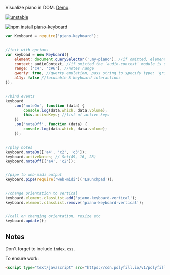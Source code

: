 Visualize piano in DOM. [Demo](http://dfcreative.github.io/piano-keyboard).

[![unstable](http://badges.github.io/stability-badges/dist/unstable.svg)](http://github.com/badges/stability-badges)


[![npm install piano-keyboard](https://nodei.co/npm/piano-keyboard.png?mini=true)](https://nodei.co/npm/piano-keyboard/)


```js
var Keyboard = require('piano-keyboard');


//init with options
var keyboad = new Keyboard({
	element: document.querySelector('.my-piano'), //if omitted, element is created
	context: audioContext, //if omitted the `audio-context` module is used
	range: ['c4', 'c#6'], //notes range
	qwerty: true, //qwerty emulation, pass string to specify type: 'grid' or 'piano'.
	a11y: false //focusable & keyboard interactions
});


//bind events
keyboard
	.on('noteOn', function (data) {
		console.log(data.which, data.volume);
		this.activeKeys; //list of active keys
	})
	.on('noteOff', function (data) {
		console.log(data.which, data.volume);
	});


//play notes
keyboard.noteOn(['a4', 'c2', 'c3']);
keyboard.activeNotes; // Set(49, 16, 28)
keyboard.noteOff(['a4', 'c2']);


//pipe to web-midi output
keyboard.pipe(require('web-midi')('Launchpad'));


//change orientation to vertical
keyboard.element.classList.add('piano-keyboard-vertical');
keyboard.element.classList.remove('piano-keyboard-vertical');


//call on changing orientation, resize etc
keyboard.update();
```

## Notes

Don't forget to include `index.css`.

To ensure work:

```html
<script type="text/javascript" src="https://cdn.polyfill.io/v1/polyfill.js?features=default,Set,Element.prototype.matches"></script>
```
